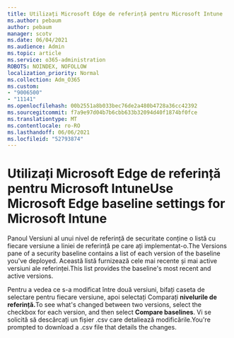 ```yaml
---
title: Utilizați Microsoft Edge de referință pentru Microsoft Intune
ms.author: pebaum
author: pebaum
manager: scotv
ms.date: 06/04/2021
ms.audience: Admin
ms.topic: article
ms.service: o365-administration
ROBOTS: NOINDEX, NOFOLLOW
localization_priority: Normal
ms.collection: Adm_O365
ms.custom:
- "9006500"
- "11141"
ms.openlocfilehash: 00b2551a8b033bec76de2a480b4728a36cc42392
ms.sourcegitcommit: f7a9e97d04b7b6cbb633b32094d40f1874bf0fce
ms.translationtype: MT
ms.contentlocale: ro-RO
ms.lasthandoff: 06/06/2021
ms.locfileid: "52793874"
---
```

# <a name="use-microsoft-edge-baseline-settings-for-microsoft-intune"></a><span data-ttu-id="5e3ea-102">Utilizați Microsoft Edge de referință pentru Microsoft Intune</span><span class="sxs-lookup"><span data-stu-id="5e3ea-102">Use Microsoft Edge baseline settings for Microsoft Intune</span></span>

<span data-ttu-id="5e3ea-103">Panoul Versiuni al unui nivel de referință de securitate conține o listă cu fiecare versiune a liniei de referință pe care ați implementat-o.</span><span class="sxs-lookup"><span data-stu-id="5e3ea-103">The Versions pane of a security baseline contains a list of each version of the baseline you've deployed.</span></span> <span data-ttu-id="5e3ea-104">Această listă furnizează cele mai recente și mai active versiuni ale referinței.</span><span class="sxs-lookup"><span data-stu-id="5e3ea-104">This list provides the baseline's most recent and active versions.</span></span>

<span data-ttu-id="5e3ea-105">Pentru a vedea ce s-a modificat între două versiuni, bifați caseta de selectare pentru fiecare versiune, apoi selectați Comparați **nivelurile de referință.**</span><span class="sxs-lookup"><span data-stu-id="5e3ea-105">To see what's changed between two versions, select the checkbox for each version, and then select **Compare baselines**.</span></span> <span data-ttu-id="5e3ea-106">Vi se solicită să descărcați un fișier .csv care detaliează modificările.</span><span class="sxs-lookup"><span data-stu-id="5e3ea-106">You're prompted to download a .csv file that details the changes.</span></span>
